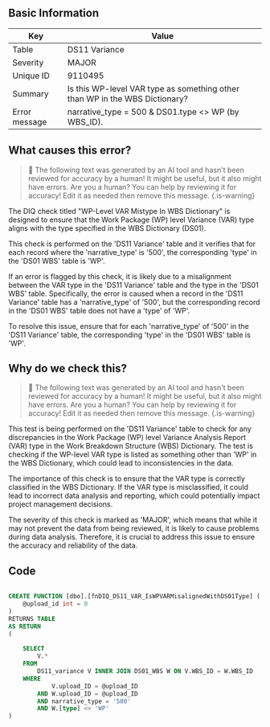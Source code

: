 ## Basic Information
| Key         | Value          |
|-------------|----------------|
| Table       | DS11 Variance |
| Severity    | MAJOR |
| Unique ID   | 9110495   |
| Summary     | Is this WP-level VAR type as something other than WP in the WBS Dictionary? |
| Error message | narrative_type = 500 & DS01.type <> WP (by WBS_ID). |

## What causes this error?

> :robot: The following text was generated by an AI tool and hasn't been reviewed for accuracy by a human! It might be useful, but it also might have errors. Are you a human? You can help by reviewing it for accuracy! Edit it as needed then remove this message.
{.is-warning}

The DIQ check titled "WP-Level VAR Mistype In WBS Dictionary" is designed to ensure that the Work Package (WP) level Variance (VAR) type aligns with the type specified in the WBS Dictionary (DS01). 

This check is performed on the 'DS11 Variance' table and it verifies that for each record where the 'narrative_type' is '500', the corresponding 'type' in the 'DS01 WBS' table is 'WP'. 

If an error is flagged by this check, it is likely due to a misalignment between the VAR type in the 'DS11 Variance' table and the type in the 'DS01 WBS' table. Specifically, the error is caused when a record in the 'DS11 Variance' table has a 'narrative_type' of '500', but the corresponding record in the 'DS01 WBS' table does not have a 'type' of 'WP'. 

To resolve this issue, ensure that for each 'narrative_type' of '500' in the 'DS11 Variance' table, the corresponding 'type' in the 'DS01 WBS' table is 'WP'.
## Why do we check this?

> :robot: The following text was generated by an AI tool and hasn't been reviewed for accuracy by a human! It might be useful, but it also might have errors. Are you a human? You can help by reviewing it for accuracy! Edit it as needed then remove this message.
{.is-warning}

This test is being performed on the 'DS11 Variance' table to check for any discrepancies in the Work Package (WP) level Variance Analysis Report (VAR) type in the Work Breakdown Structure (WBS) Dictionary. The test is checking if the WP-level VAR type is listed as something other than 'WP' in the WBS Dictionary, which could lead to inconsistencies in the data.

The importance of this check is to ensure that the VAR type is correctly classified in the WBS Dictionary. If the VAR type is misclassified, it could lead to incorrect data analysis and reporting, which could potentially impact project management decisions. 

The severity of this check is marked as 'MAJOR', which means that while it may not prevent the data from being reviewed, it is likely to cause problems during data analysis. Therefore, it is crucial to address this issue to ensure the accuracy and reliability of the data.
## Code

```sql

CREATE FUNCTION [dbo].[fnDIQ_DS11_VAR_IsWPVARMisalignedWithDS01Type] (
	@upload_id int = 0
)
RETURNS TABLE
AS RETURN
(
	
	SELECT
		V.*
	FROM 
		DS11_variance V INNER JOIN DS01_WBS W ON V.WBS_ID = W.WBS_ID
	WHERE 
			V.upload_ID = @upload_ID
		AND W.upload_ID = @upload_ID
		AND narrative_type = '500'
		AND W.[type] <> 'WP'
)
```

